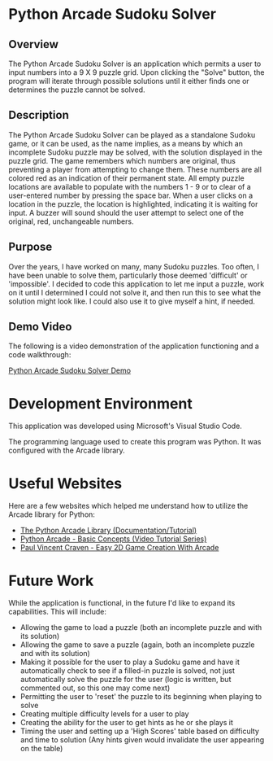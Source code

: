 # Python Arcade Sudoku Solver

## Overview
The Python Arcade Sudoku Solver is an application which permits a user to input numbers into a 9 X 9 puzzle grid. Upon clicking the "Solve" button, the program will iterate through possible solutions until it either finds one or determines the puzzle cannot be solved.

## Description

The Python Arcade Sudoku Solver can be played as a standalone Sudoku game, or it can be used, as the name implies, as a means by which an incomplete Sudoku puzzle may be solved, with the solution displayed in the puzzle grid. The game remembers which numbers are original, thus preventing a player from attempting to change them. These numbers are all colored red as an indication of their permanent state. All empty puzzle locations are available to populate with the numbers 1 - 9 or to clear of a user-entered number by pressing the space bar. When a user clicks on a location in the puzzle, the location is highlighted, indicating it is waiting for input. A buzzer will sound should the user attempt to select one of the original, red, unchangeable numbers. 

## Purpose

Over the years, I have worked on many, many Sudoku puzzles. Too often, I have been unable to solve them, particularly those deemed 'difficult' or 'impossible'. I decided to code this application to let me input a puzzle, work on it until I determined I could not solve it, and then run this to see what the solution might look like. I could also use it to give myself a hint, if needed. 

## Demo Video

The following is a video demonstration of the application functioning and a code walkthrough:

[Python Arcade Sudoku Solver Demo](http://youtube.link.goes.here)

# Development Environment

This application was developed using Microsoft's Visual Studio Code.

The programming language used to create this program was Python. It was configured with the Arcade library.

# Useful Websites

Here are a few websites which helped me understand how to utilize the Arcade library for Python:

* [The Python Arcade Library (Documentation/Tutorial)](https://api.arcade.academy/en/latest/)
* [Python Arcade - Basic Concepts (Video Tutorial Series)](https://www.youtube.com/playlist?list=PLP6KYkkXj-QbBP0He1Ot5wGgtPbR9hqxR)
* [Paul Vincent Craven - Easy 2D Game Creation With Arcade](https://www.youtube.com/watch?v=DAWHMHMPVHU)

# Future Work

While the application is functional, in the future I'd like to expand its capabilities. This will include:

* Allowing the game to load a puzzle (both an incomplete puzzle and with its solution)
* Allowing the game to save a puzzle (again, both an incomplete puzzle and with its solution)
* Making it possible for the user to play a Sudoku game and have it automatically check to see if a filled-in puzzle is solved, not just automatically solve the puzzle for the user (logic is written, but commented out, so this one may come next)
* Permitting the user to 'reset' the puzzle to its beginning when playing to solve
* Creating multiple difficulty levels for a user to play
* Creating the ability for the user to get hints as he or she plays it 
* Timing the user and setting up a 'High Scores' table based on difficulty and time to solution (Any hints given would invalidate the user appearing on the table)